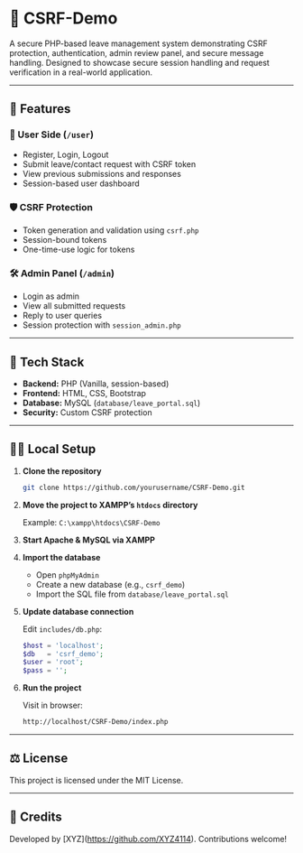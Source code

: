 # 🔐 CSRF-Demo

A secure PHP-based leave management system demonstrating CSRF protection, authentication, admin review panel, and secure message handling. Designed to showcase secure session handling and request verification in a real-world application.

---

## 🚀 Features

### 👤 User Side (`/user`)

* Register, Login, Logout
* Submit leave/contact request with CSRF token
* View previous submissions and responses
* Session-based user dashboard

### 🛡️ CSRF Protection

* Token generation and validation using `csrf.php`
* Session-bound tokens
* One-time-use logic for tokens

### 🛠️ Admin Panel (`/admin`)

* Login as admin
* View all submitted requests
* Reply to user queries
* Session protection with `session_admin.php`

---

## 🧰 Tech Stack

* **Backend:** PHP (Vanilla, session-based)
* **Frontend:** HTML, CSS, Bootstrap
* **Database:** MySQL (`database/leave_portal.sql`)
* **Security:** Custom CSRF protection

---

## 🧑‍💻 Local Setup

1. **Clone the repository**

   ```bash
   git clone https://github.com/yourusername/CSRF-Demo.git
   ```

2. **Move the project to XAMPP’s `htdocs` directory**

   Example:
   `C:\xampp\htdocs\CSRF-Demo`

3. **Start Apache & MySQL via XAMPP**

4. **Import the database**

   * Open `phpMyAdmin`
   * Create a new database (e.g., `csrf_demo`)
   * Import the SQL file from `database/leave_portal.sql`

5. **Update database connection**

   Edit `includes/db.php`:

   ```php
   $host = 'localhost';
   $db   = 'csrf_demo';
   $user = 'root';
   $pass = '';
   ```

6. **Run the project**

   Visit in browser:

   ```bash
   http://localhost/CSRF-Demo/index.php
   ```

---

## ⚖️ License

This project is licensed under the MIT License.

---

## 🙌 Credits

Developed by \[XYZ](https://github.com/XYZ4114). Contributions welcome!

